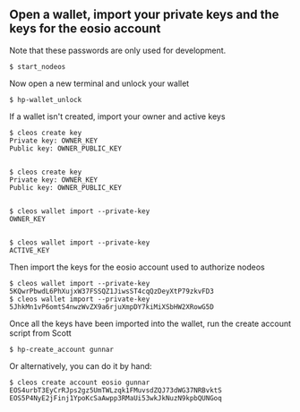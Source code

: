 ## Open a wallet, import your private  keys and the keys for the eosio account
Note that these passwords are only used for development.

```
$ start_nodeos
```
Now open a new terminal and unlock your wallet
```
$ hp-wallet_unlock
```
If a wallet isn't created, import your owner and active keys
```
$ cleos create key
Private key: OWNER_KEY
Public key: OWNER_PUBLIC_KEY


$ cleos create key
Private key: OWNER_KEY
Public key: OWNER_PUBLIC_KEY


$ cleos wallet import --private-key
OWNER_KEY


$ cleos wallet import --private-key
ACTIVE_KEY
```

Then import the keys for the eosio account used to authorize nodeos
```
$ cleos wallet import --private-key 5KQwrPbwdL6PhXujxW37FSSQZ1JiwsST4cqQzDeyXtP79zkvFD3
$ cleos wallet import --private-key 5JhkMn1vP6omtS4nwzWvZX9a6rjuXmpDY7kiMiXSbHW2XRowG5D
```

Once all the keys have been imported into the wallet, run the create account script from Scott
```
$ hp-create_account gunnar
```

Or alternatively, you can do it by hand:
```
$ cleos create account eosio gunnar EOS4urbT3EyCrRJps2gz5UmTWLzqk1FMuvsdZQJ73dWG37NRBvktS EOS5P4NyE2jFinj1YpoKcSaAwpp3RMaUi53wkJkNuzN9kpbQUNGoq
```
